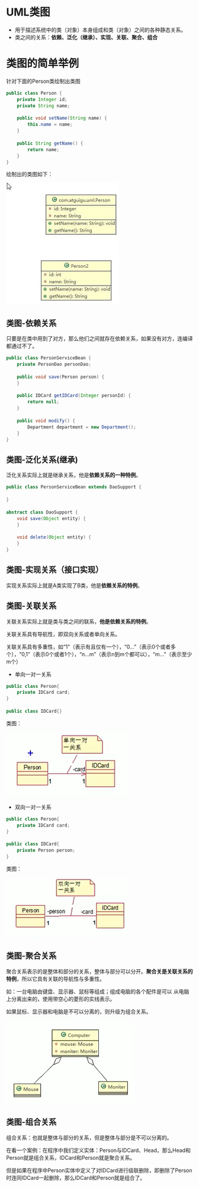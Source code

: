 # UML类图

- 用于描述系统中的类（对象）本身组成和类（对象）之间的各种静态关系。
- 类之间的关系：**依赖、泛化（继承）、实现、关联、聚合、组合**

# 类图的简单举例

针对下面的Person类绘制出类图

```java
public class Person {
    private Integer id;
    private String name;

    public void setName(String name) {
        this.name = name;
    }

    public String getName() {
        return name;
    }
}
```
绘制出的类图如下：

![](images/类图_1.jpg)

## 类图-依赖关系

只要是在类中用到了对方，那么他们之间就存在依赖关系，如果没有对方，连编译都通过不了。

```java
public class PersonServiceBean {
    private PersonDao personDao;

    public void save(Person person) {
    }

    public IDCard getIDCard(Integer personId) {
        return null;
    }

    public void modify() {
        Department department = new Department();
    }
}
```

## 类图-泛化关系(继承)

泛化关系实际上就是继承关系，他是**依赖关系的一种特例**。

```java
public class PersonServiceBean extends DaoSupport {

}

abstract class DaoSupport {
    void save(Object entity) {
    }

    void delete(Object entity) {
    }
}
```

## 类图-实现关系（接口实现）

实现关系实际上就是A类实现了B类，他是**依赖关系的特例**。


## 类图-关联关系

关联关系实际上就是类与类之间的联系，**他是依赖关系的特例**。

关联关系具有导航性，即双向关系或者单向关系。

关联关系具有多重性，如“1”（表示有且仅有一个），“0...”（表示0个或者多个），“0,1”（表示0个或者1个），“n...m”（表示n到m个都可以），“m...”（表示至少m个）

- 单向一对一关系

```java
public class Person{
    private IDCard card;
}

public class IDCard{}
```

类图：

![](images/Snipaste_2020-10-10_11-57-58.png)

- 双向一对一关系

```java
public class Person{
    private IDCard card;
}

public class IDCard{
    private Person person;
}
```

类图：

![](images/Snipaste_2020-10-10_11-59-07.png)

## 类图-聚合关系

聚合关系表示的是整体和部分的关系，整体与部分可以分开。**聚合关是关联关系的特例**，所以它具有关联的导航性与多重性。

如：一台电脑由键盘、显示器、鼠标等组成；组成电脑的各个配件是可以 从电脑上分离出来的，使用带空心的菱形的实线表示。

如果鼠标、显示器和电脑是不可以分离的，则升级为组合关系。

![](images/Snipaste_2020-10-11_09-21-48.png)

## 类图-组合关系

组合关系：也就是整体与部分的关系，但是整体与部分是不可以分离的。

在看一个案例：在程序中我们定义实体：Person与IDCard、Head，那么Head和Person就是组合关系，IDCard和Person就是聚合关系。

但是如果在程序中Person实体中定义了对IDCard进行级联删除，即删除了Person时连同IDCard一起删除，那么IDCard和Person就是组合了。